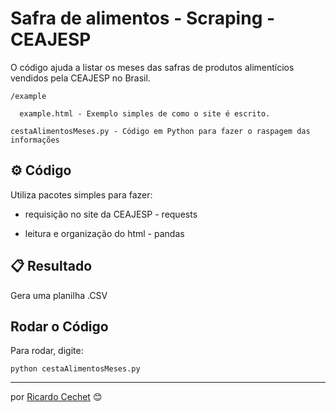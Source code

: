 # Safra de alimentos - Scraping - CEAJESP
O código ajuda a listar os meses das safras de produtos alimentícios vendidos pela CEAJESP no Brasil.
```
/example

  example.html - Exemplo simples de como o site é escrito.
  
cestaAlimentosMeses.py - Código em Python para fazer o raspagem das informações
```

## ⚙️ Código
Utiliza pacotes simples para fazer:

* requisição no site da CEAJESP - requests

* leitura e organização do html - pandas

## 📋 Resultado
Gera uma planilha .CSV

## Rodar o Código

Para rodar, digite:
```
python cestaAlimentosMeses.py
```

---
por [Ricardo Cechet](https://github.com/ricardocechet) 😊
